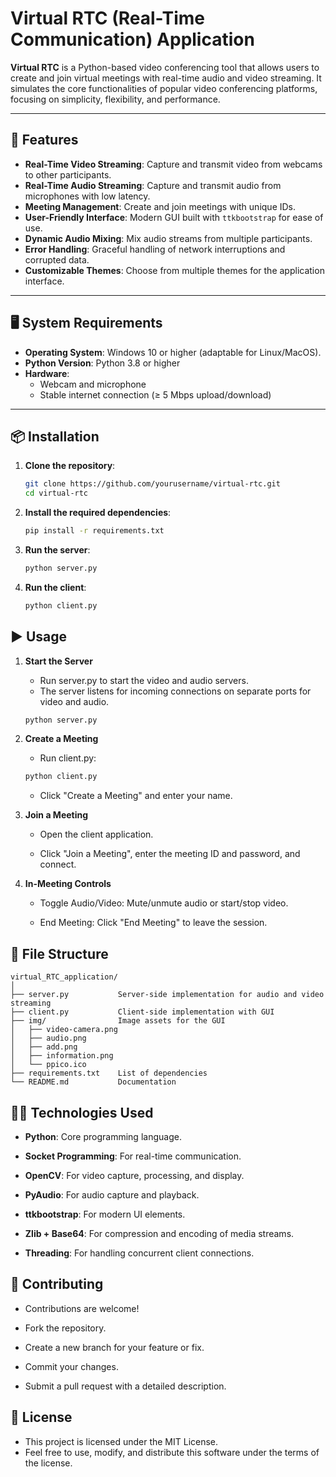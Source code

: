 # Virtual RTC (Real-Time Communication) Application

**Virtual RTC** is a Python-based video conferencing tool that allows users to create and join virtual meetings with real-time audio and video streaming. It simulates the core functionalities of popular video conferencing platforms, focusing on simplicity, flexibility, and performance.

---

## 🚀 Features

- **Real-Time Video Streaming**: Capture and transmit video from webcams to other participants.
- **Real-Time Audio Streaming**: Capture and transmit audio from microphones with low latency.
- **Meeting Management**: Create and join meetings with unique IDs.
- **User-Friendly Interface**: Modern GUI built with `ttkbootstrap` for ease of use.
- **Dynamic Audio Mixing**: Mix audio streams from multiple participants.
- **Error Handling**: Graceful handling of network interruptions and corrupted data.
- **Customizable Themes**: Choose from multiple themes for the application interface.

---

## 🖥️ System Requirements

- **Operating System**: Windows 10 or higher (adaptable for Linux/MacOS).
- **Python Version**: Python 3.8 or higher
- **Hardware**:
  - Webcam and microphone
  - Stable internet connection (≥ 5 Mbps upload/download)

---

## 📦 Installation

1. **Clone the repository**:
   ```bash
   git clone https://github.com/yourusername/virtual-rtc.git
   cd virtual-rtc

2. **Install the required dependencies**:
    ```bash
    pip install -r requirements.txt

3. **Run the server**:
    ```bash
    python server.py

4. **Run the client**:
    ```bash
    python client.py

## ▶️ Usage

1. **Start the Server**
    - Run server.py to start the video and audio servers.
    - The server listens for incoming connections on separate ports for video and audio.

    ```bash
    python server.py


2. **Create a Meeting**
    - Run client.py:

    ```bash
    python client.py
    ```
    - Click "Create a Meeting" and enter your name.

3. **Join a Meeting**
    - Open the client application.

    - Click "Join a Meeting", enter the meeting ID and password, and connect.

4. **In-Meeting Controls**
    - Toggle Audio/Video: Mute/unmute audio or start/stop video.

    - End Meeting: Click "End Meeting" to leave the session.

## 📁 File Structure

    virtual_RTC_application/
    │
    ├── server.py           Server-side implementation for audio and video streaming
    ├── client.py           Client-side implementation with GUI
    ├── img/                Image assets for the GUI
    │   ├── video-camera.png
    │   ├── audio.png
    │   ├── add.png
    │   ├── information.png
    │   └── ppico.ico
    ├── requirements.txt    List of dependencies
    └── README.md           Documentation

## 🧑‍💻 Technologies Used
- **Python**: Core programming language.

- **Socket Programming**: For real-time communication.

- **OpenCV**: For video capture, processing, and display.

- **PyAudio**: For audio capture and playback.

- **ttkbootstrap**: For modern UI elements.

- **Zlib + Base64**: For compression and encoding of media streams.

- **Threading**: For handling concurrent client connections.



## 🤝 Contributing
- Contributions are welcome!

- Fork the repository.

- Create a new branch for your feature or fix.

- Commit your changes.

- Submit a pull request with a detailed description.

## 📄 License
- This project is licensed under the MIT License.
- Feel free to use, modify, and distribute this software under the terms of the license.